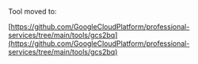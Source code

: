 Tool moved to:

[https://github.com/GoogleCloudPlatform/professional-services/tree/main/tools/gcs2bq](https://github.com/GoogleCloudPlatform/professional-services/tree/main/tools/gcs2bq)
